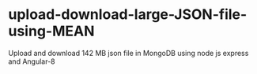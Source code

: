 # upload-download-large-JSON-file-using-MEAN
Upload and download 142 MB json file in MongoDB using node js express and Angular-8
